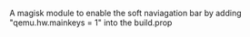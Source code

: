 A magisk module to enable the soft naviagation bar by adding "qemu.hw.mainkeys = 1" into the build.prop

